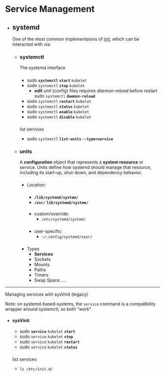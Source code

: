 # Service Management 

- ## systemd 
    One of the most common implementaions of [init](init_process.md), which can be interacted with via:
    
    - ### systemctl
        The systemd  interface
        #####
        - sudo **`systemctl`** **`start`** `kubelet`       
        - sudo `systemctl` **`stop`** `kubelet`  
            - ***edit** unit* (config) files requires *daemon-reload* before restart  
            sudo `systemctl` **`daemon-reload`**     
        - sudo `systemctl` **`restart`** `kubelet`    
        - sudo `systemctl` **`status`** `kubelet`    
        - sudo `systemctl` **`enable`** `kubelet`      
        - sudo `systemctl` **`disable`** `kubelet`   

        ###
        list services
        - sudo `systemctl` **`list-units` `--type=service`**


    - ### units

        A **configuration** object that represents a **system resource** or service. Units define how systemd should manage that resource, including its start-up, shut-down, and dependency behavior.

        ###
        - Location:
            #####
            - **`/lib/systemd/system/`** 
            - **`/usr/`** **`lib/systemd/system/`**
                
            ####
            - custom/override: 
                - `/etc/systemd/system/`
            #####
            - user-specific:
                - `~/.config/systemd/user/`


        ###
        - Types
            - **Services**
            - Sockets
            - Mounts
            - Paths
            - Timers
            - Swap Space
            ....


---
Managing services with sysVinit (legacy)
 
 Note: on systemd-based systems, the `service` command is a compatibility wrapper around systemctl, so both "work"
- ####  sysVinit 

    
    - sudo **`service`**  `kubelet` **`start`**      
    - sudo `service` `kubelet`  **`stop`**       
    - sudo `service`  `kubelet` **`restart`** 
    - sudo `service`  `kubelet`    **`status`**

    ###
    list services
    - `ls /etc/init.d/`
